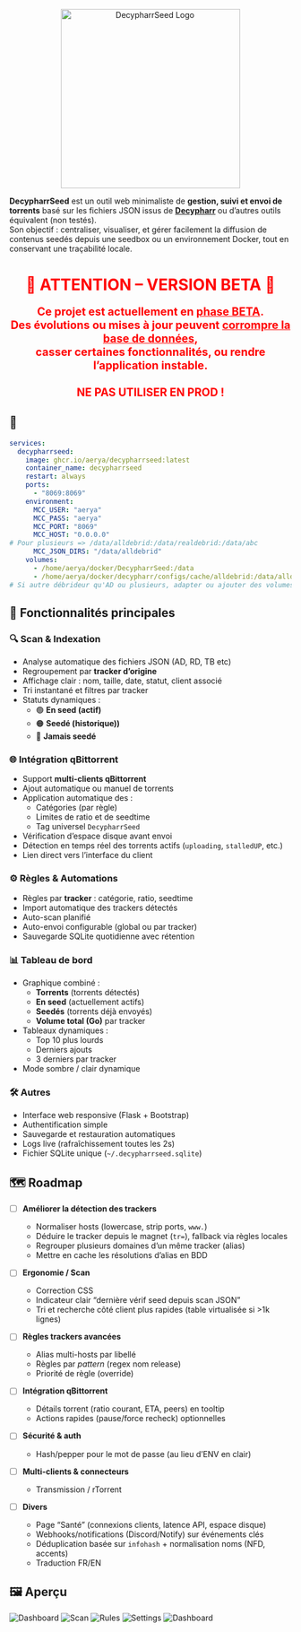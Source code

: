 <p align="center">
  <img src="screens/DecypharrSeed.logo.name.png" alt="DecypharrSeed Logo" width="320" />
</p>

**DecypharrSeed** est un outil web minimaliste de **gestion, suivi et envoi de torrents** basé sur les fichiers JSON issus de [**Decypharr**](https://github.com/sirrobot01/decypharr) ou d’autres outils équivalent (non testés).  
Son objectif : centraliser, visualiser, et gérer facilement la diffusion de contenus seedés depuis une seedbox ou un environnement Docker, tout en conservant une traçabilité locale.


<h1 align="center" style="color:red;">🚨 ATTENTION – VERSION BETA 🚨</h1>

<p align="center">
  <strong style="color:red; font-size:1.4em;">
    Ce projet est actuellement en <u>phase BETA</u>.<br>
    Des évolutions ou mises à jour peuvent <u>corrompre la base de données</u>,<br>
    casser certaines fonctionnalités, ou rendre l’application instable.<br><br>
    NE PAS UTILISER EN PROD !
  </strong>
</p>


## 🐳

```yaml
services:
  decypharrseed:
    image: ghcr.io/aerya/decypharrseed:latest
    container_name: decypharrseed
    restart: always
    ports:
      - "8069:8069"
    environment:
      MCC_USER: "aerya"
      MCC_PASS: "aerya"
      MCC_PORT: "8069"
      MCC_HOST: "0.0.0.0"
# Pour plusieurs => /data/alldebrid:/data/realdebrid:/data/abc
      MCC_JSON_DIRS: "/data/alldebrid"
    volumes:
      - /home/aerya/docker/DecypharrSeed:/data
      - /home/aerya/docker/decypharr/configs/cache/alldebrid:/data/alldebrid:ro
# Si autre débrideur qu'AD ou plusieurs, adapter ou ajouter des volumes
```




## 🚀 Fonctionnalités principales

### 🔍 Scan & Indexation
- Analyse automatique des fichiers JSON (AD, RD, TB etc)
- Regroupement par **tracker d’origine**
- Affichage clair : nom, taille, date, statut, client associé
- Tri instantané et filtres par tracker
- Statuts dynamiques :  
  - 🟢 **En seed (actif)**  
  - 🟠 **Seedé (historique))**  
  - 🔴 **Jamais seedé**

### 🌐 Intégration qBittorrent
- Support **multi-clients qBittorrent**
- Ajout automatique ou manuel de torrents
- Application automatique des :
  - Catégories (par règle)
  - Limites de ratio et de seedtime
  - Tag universel `DecypharrSeed`
- Vérification d’espace disque avant envoi
- Détection en temps réel des torrents actifs (`uploading`, `stalledUP`, etc.)
- Lien direct vers l’interface du client

### ⚙️ Règles & Automations
- Règles par **tracker** : catégorie, ratio, seedtime
- Import automatique des trackers détectés
- Auto-scan planifié
- Auto-envoi configurable (global ou par tracker)
- Sauvegarde SQLite quotidienne avec rétention

### 📊 Tableau de bord
- Graphique combiné :
  - **Torrents** (torrents détectés)
  - **En seed** (actuellement actifs)
  - **Seedés** (torrents déjà envoyés)
  - **Volume total (Go)** par tracker
- Tableaux dynamiques :
  - Top 10 plus lourds
  - Derniers ajouts
  - 3 derniers par tracker
- Mode sombre / clair dynamique

### 🛠️ Autres
- Interface web responsive (Flask + Bootstrap)
- Authentification simple
- Sauvegarde et restauration automatiques
- Logs live (rafraîchissement toutes les 2s)
- Fichier SQLite unique (`~/.decypharrseed.sqlite`)





## 🗺️ Roadmap

- [ ] **Améliorer la détection des trackers**
  - Normaliser hosts (lowercase, strip ports, `www.`)
  - Déduire le tracker depuis le magnet (`tr=`), fallback via règles locales
  - Regrouper plusieurs domaines d’un même tracker (alias)
  - Mettre en cache les résolutions d’alias en BDD

- [ ] **Ergonomie / Scan**
  - Correction CSS
  - Indicateur clair “dernière vérif seed depuis scan JSON”
  - Tri et recherche côté client plus rapides (table virtualisée si >1k lignes)

- [ ] **Règles trackers avancées**
  - Alias multi-hosts par libellé
  - Règles par *pattern* (regex nom release)
  - Priorité de règle (override)

- [ ] **Intégration qBittorrent**
  - Détails torrent (ratio courant, ETA, peers) en tooltip
  - Actions rapides (pause/force recheck) optionnelles

- [ ] **Sécurité & auth**
  - Hash/pepper pour le mot de passe (au lieu d’ENV en clair)

- [ ] **Multi-clients & connecteurs**
  - Transmission / rTorrent

- [ ] **Divers**
  - Page “Santé” (connexions clients, latence API, espace disque)
  - Webhooks/notifications (Discord/Notify) sur événements clés
  - Déduplication basée sur `infohash` + normalisation noms (NFD, accents)
  - Traduction FR/EN





## 🖼️ Aperçu

![Dashboard](screens/1.png) ![Scan](screens/4.png) ![Rules](screens/3.png) ![Settings](screens/2.png) ![Dashboard](screens/5.png)
